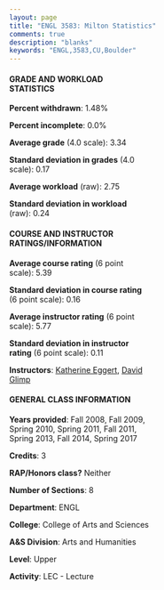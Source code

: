 ```yaml
---
layout: page
title: "ENGL 3583: Milton Statistics"
comments: true
description: "blanks"
keywords: "ENGL,3583,CU,Boulder"
---
```

<head>
<script src="https://ajax.googleapis.com/ajax/libs/jquery/2.1.3/jquery.min.js"></script>
<script src="https://dl.dropboxusercontent.com/s/pc42nxpaw1ea4o9/highcharts.js?dl=0"></script>
<!-- <script src="../assets/js/highcharts.js"></script> -->
<style type="text/css">@font-face {
	font-family: "Bebas Neue";
	src: url(https://www.filehosting.org/file/details/544349/BebasNeue Regular.otf) format("opentype");
	}
	h1.Bebas { 
		font-family: "Bebas Neue", Verdana, Tahoma;
	}
</style>
</head>
<body>
	<div id="container" style="float: right; width: 45%; height: 88%; margin-left: 2.5%; margin-right: 2.5%;"></div>
	<script language="JavaScript">
		$(document).ready(function() {
		var chart = {type: 'column'};
		var title = {text: 'Grade Distribution'};
		var xAxis = {categories: ['A','B','C','D','F'],crosshair: true};
		var yAxis = {min: 0,title: {text: 'Percentage'}};
		var tooltip = {headerFormat: '<center><b><span style="font-size:20px">{point.key}</span></b></center>',
		               pointFormat: '<td style="padding:0"><b>{point.y:.1f}%</b></td>',
		               footerFormat: '</table>',shared: true,useHTML: true};
		var plotOptions = {column: {pointPadding: 0.0,borderWidth: 0}};  
		var credits = {enabled: false};var series= [{name: 'Percent',data: [51.91,36.53,9.08,0.75,1.73,]}];
		var json = {};
		json.chart = chart;
		json.title = title;
		json.tooltip = tooltip;
		json.xAxis = xAxis;
		json.yAxis = yAxis;  
		json.series = series;
		json.plotOptions = plotOptions;  
		json.credits = credits;
		$('#container').highcharts(json);
	});
	</script>
</body>
			   
#### GRADE AND WORKLOAD STATISTICS

**Percent withdrawn**: 1.48%

**Percent incomplete**: 0.0%

**Average grade** (4.0 scale): 3.34

**Standard deviation in grades** (4.0 scale): 0.17

**Average workload** (raw): 2.75

**Standard deviation in workload** (raw): 0.24

#### COURSE AND INSTRUCTOR RATINGS/INFORMATION

**Average course rating** (6 point scale): 5.39

**Standard deviation in course rating** (6 point scale): 0.16

**Average instructor rating** (6 point scale): 5.77

**Standard deviation in instructor rating** (6 point scale): 0.11

**Instructors**: <a href='../../instructors/Katherine_Eggert'>Katherine Eggert</a>, <a href='../../instructors/David_Glimp'>David Glimp</a>

#### GENERAL CLASS INFORMATION

**Years provided**: Fall 2008, Fall 2009, Spring 2010, Spring 2011, Fall 2011, Spring 2013, Fall 2014, Spring 2017

**Credits**: 3

**RAP/Honors class?** Neither

**Number of Sections**: 8

**Department**: ENGL

**College**: College of Arts and Sciences

**A&S Division**: Arts and Humanities

**Level**: Upper

**Activity**: LEC - Lecture

